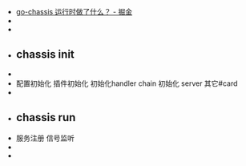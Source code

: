 - [go-chassis 运行时做了什么？ - 掘金](https://juejin.cn/post/6900457796018372616/)
-
-
- ## chassis init
-
- 配置初始化
  插件初始化
  初始化handler chain
  初始化 server
  其它#card
-
- ## chassis run
- 服务注册
  信号监听
-
-